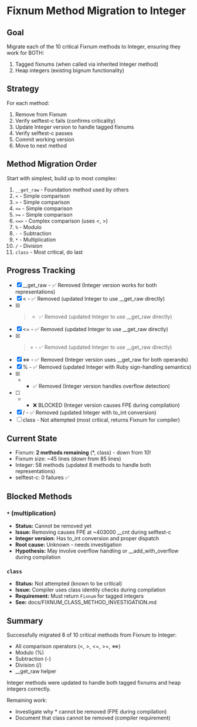 # Fixnum Method Migration to Integer

## Goal

Migrate each of the 10 critical Fixnum methods to Integer, ensuring they work for BOTH:
1. Tagged fixnums (when called via inherited Integer method)
2. Heap integers (existing bignum functionality)

## Strategy

For each method:
1. Remove from Fixnum
2. Verify selftest-c fails (confirms criticality)
3. Update Integer version to handle tagged fixnums
4. Verify selftest-c passes
5. Commit working version
6. Move to next method

## Method Migration Order

Start with simplest, build up to most complex:

1. `__get_raw` - Foundation method used by others
2. `<` - Simple comparison
3. `>` - Simple comparison
4. `<=` - Simple comparison
5. `>=` - Simple comparison
6. `<=>` - Complex comparison (uses <, >)
7. `%` - Modulo
8. `-` - Subtraction
9. `*` - Multiplication
10. `/` - Division
11. `class` - Most critical, do last

## Progress Tracking

- [x] __get_raw - ✅ Removed (Integer version works for both representations)
- [x] < - ✅ Removed (updated Integer to use __get_raw directly)
- [x] > - ✅ Removed (updated Integer to use __get_raw directly)
- [x] <= - ✅ Removed (updated Integer to use __get_raw directly)
- [x] >= - ✅ Removed (updated Integer to use __get_raw directly)
- [x] <=> - ✅ Removed (Integer version uses __get_raw for both operands)
- [x] % - ✅ Removed (updated Integer with Ruby sign-handling semantics)
- [x] - - ✅ Removed (Integer version handles overflow detection)
- [ ] * - ❌ BLOCKED (Integer version causes FPE during compilation)
- [x] / - ✅ Removed (updated Integer with to_int conversion)
- [ ] class - Not attempted (most critical, returns Fixnum for compiler)

## Current State

- Fixnum: **2 methods remaining** (*, class) - down from 10!
- Fixnum size: ~45 lines (down from 85 lines)
- Integer: 58 methods (updated 8 methods to handle both representations)
- selftest-c: 0 failures ✅

## Blocked Methods

### `*` (multiplication)
- **Status:** Cannot be removed yet
- **Issue:** Removing causes FPE at ~403000 __cnt during selftest-c
- **Integer version:** Has to_int conversion and proper dispatch
- **Root cause:** Unknown - needs investigation
- **Hypothesis:** May involve overflow handling or __add_with_overflow during compilation

### `class`
- **Status:** Not attempted (known to be critical)
- **Issue:** Compiler uses class identity checks during compilation
- **Requirement:** Must return `Fixnum` for tagged integers
- **See:** docs/FIXNUM_CLASS_METHOD_INVESTIGATION.md

## Summary

Successfully migrated 8 of 10 critical methods from Fixnum to Integer:
- All comparison operators (<, >, <=, >=, <=>)
- Modulo (%)
- Subtraction (-)
- Division (/)
- __get_raw helper

Integer methods were updated to handle both tagged fixnums and heap integers correctly.

Remaining work:
- Investigate why * cannot be removed (FPE during compilation)
- Document that class cannot be removed (compiler requirement)

